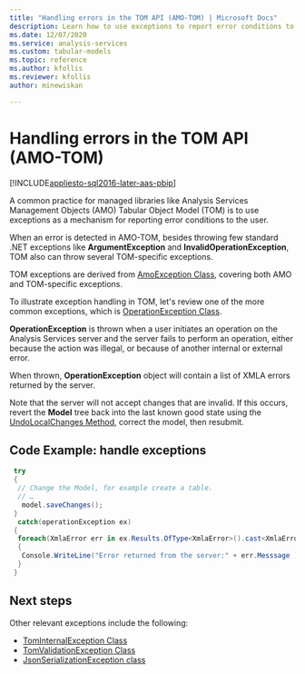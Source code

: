 ```yaml
---
title: "Handling errors in the TOM API (AMO-TOM) | Microsoft Docs"
description: Learn how to use exceptions to report error conditions to the user in Analysis Services Management Objects (AMO) Tabular Object Model (TOM).
ms.date: 12/07/2020
ms.service: analysis-services
ms.custom: tabular-models
ms.topic: reference
ms.author: kfollis
ms.reviewer: kfollis
author: minewiskan

---
```

# Handling errors in the TOM API (AMO-TOM)

[!INCLUDE[appliesto-sql2016-later-aas-pbip](../includes/appliesto-sql2016-later-aas-pbip.md)]

A common practice for managed libraries like Analysis Services Management Objects (AMO) Tabular Object Model (TOM) is to use exceptions as a mechanism for reporting error conditions to the user.  

When an error is detected in AMO-TOM, besides throwing few standard .NET exceptions like **ArgumentException** and **InvalidOperationException**, TOM also can throw several TOM-specific exceptions.  

TOM exceptions are derived from [AmoException Class](/dotnet/api/microsoft.analysisservices.amoexception), covering both AMO and TOM-specific exceptions.

To illustrate exception handling in TOM, let's review one of the more common exceptions, which is [OperationException Class](/dotnet/api/microsoft.analysisservices.operationexception).

**OperationException** is thrown when a user initiates an operation on the Analysis Services server and the server fails to perform an operation, either because the action was illegal, or because of another internal or external error. 

When thrown, **OperationException** object will contain a list of XMLA errors returned by the server.

Note that the server will not accept changes that are invalid. If this occurs, revert the **Model** tree back into the last known good state using the [UndoLocalChanges Method](/dotnet/api/microsoft.analysisservices.tabular.model.undolocalchanges), correct the model, then resubmit.

## Code Example: handle exceptions 

```csharp
 try 
 { 
  // Change the Model, for example create a table. 
  // … 
   model.saveChanges(); 
 } 
  catch(operationException ex) 
 { 
  foreach(XmlaError err in ex.Results.OfType<XmlaError>().cast<XmlaError>()) 
  { 
   Console.WriteLine("Error returned from the server:" + err.Messsage ); 
  } 
 } 
```

## Next steps

Other relevant exceptions include the following:

- [TomInternalException Class](/dotnet/api/microsoft.analysisservices.tabular.tominternalexception)
- [TomValidationException Class](/dotnet/api/microsoft.analysisservices.tabular.tomvalidationexception)
- [JsonSerializationException class](https://www.newtonsoft.com/json/help/html/T_Newtonsoft_Json_JsonSerializationException.htm)

